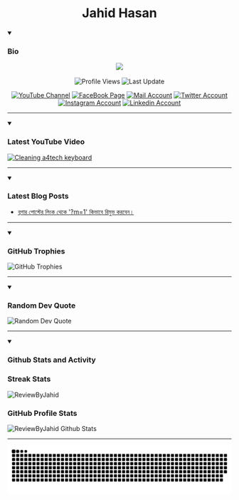 <h1 align="center">Jahid Hasan</h1>

<details open>
 <summary><h3>Bio</h3></summary>
<p align="center">
<img src="https://readme-typing-svg.demolab.com/?lines=Every+day%2C+learn+something+new.;Make+mistakes%2C+learn+from+them.;Work+hard%2C+stay+humble%2C+succeed.;Dream+big%2C+take+action%2C+succeed.;Small+steps+lead+to+big+leaps.;Take+action%2C+make+things+happen.&font=Fira%20Code&center=true&width=440&height=45&color=808080&vCenter=true&pause=1000&size=22" />
</p>

<p align="center">
<img alt="Profile Views" title="Profile Views" src="https://komarev.com/ghpvc/?username=reviewbyjahid&style=for-the-badge&color=29bf12"/>
  <img alt="Last Update" title="Last Update" src="https://img.shields.io/github/last-commit/reviewbyjahid/reviewbyjahid?logo=markdown&label=LAST+UPDATE&color=29bf12&style=for-the-badge"/>
</p>
<p align="center">
      <a href="https://youtube.com/@ReviewByJahid">
         <img alt="YouTube Channel" title="YouTube Channel" src="https://img.shields.io/badge/YouTube-%23FF0000.svg?logo=YouTube&logoColor=white"/></a> 
      <a href="https://facebook.com/ReviewByJahid">
         <img alt="FaceBook Page" title="FaceBook Page" src="https://img.shields.io/badge/FaceBook-%234267B2.svg?logo=FaceBook&logoColor=white"/></a>
      <a href="mailto:mail@jahid.eu.org">
         <img alt="Mail Account" title="Mail Account" src="https://img.shields.io/badge/Mail-%23c71610.svg?logo=Gmail&logoColor=white"/></a>
      <a href="https://twitter.com/ReviewByJahid">
         <img alt="Twitter Account" title="Twitter Account" src="https://img.shields.io/badge/Twitter-%231DA1F2.svg?logo=Twitter&logoColor=white"/></a>
      <a href="https://instagram.com/ReviewByJahid">
         <img alt="Instagram Account" title="Instagram Account" src="https://img.shields.io/badge/Instagram-%23E4405F.svg?logo=Instagram&logoColor=white"/></a>
      <a href="https://linkedin.com/in/ReviewByJahid">
         <img alt="Linkedin Account" title="Linkedin Account" src="https://img.shields.io/badge/Linkedin-%230072b1.svg?logo=Linkedin&logoColor=white"/></a>
</p>

---
</details>

<details open>
 <summary><h3>Latest YouTube Video</h3></summary>

<!-- BEGIN VID -->
<a href="https://www.youtube.com/watch?v=by8NEqw4Y4A">
  <picture>
    <source media="(prefers-color-scheme: dark)" srcset="https://ytcards.demolab.com/?id=by8NEqw4Y4A&title=Cleaning+a4tech+keyboard&lang=en&timestamp=1699446619&background_color=%230d1117&title_color=%23ffffff&stats_color=%23dedede&max_title_lines=1&width=250&border_radius=5&duration=969">
    <img src="https://ytcards.demolab.com/?id=by8NEqw4Y4A&title=Cleaning+a4tech+keyboard&lang=en&timestamp=1699446619&background_color=%23ffffff&title_color=%2324292f&stats_color=%2357606a&max_title_lines=1&width=250&border_radius=5&duration=969" alt="Cleaning a4tech keyboard" title="Cleaning a4tech keyboard">
  </picture>
</a>
<!-- END VID -->

---

</details>

<details open>
 <summary><h3>Latest Blog Posts</h3></summary>

<!-- BLOG-POST-LIST:START -->
- [ব্লগার পোস্টের লিংক থেকে &#39;?m=1&#39; কিভাবে রিমুভ করবেন।](http://blog.jahid.eu.org/2023/08/m1.html)
<!-- BLOG-POST-LIST:END -->

---

</details>

<details open>
 <summary><h3>GitHub Trophies</h3></summary>

<img alt="GitHub Trophies" title="GitHub Trophies" src="https://github-profile-trophy.vercel.app/?username=reviewbyjahid&column=8&theme=gruvbox&no-frame=true"/>

---

</details>

<details open>
 <summary><h3>Random Dev Quote</h3></summary>

<img alt="Random Dev Quote" title="Random Dev Quote" src="https://quotes-github-readme.vercel.app/api?type=horizontal&theme=radical"/>

---

</details>

<details open> 
  <summary><h3>Github Stats and Activity</h3></summary>

  <h3>Streak Stats</h3>

  <p>
      <img title="Streak Stats" alt=ReviewByJahid Streak" src="https://streak-stats.demolab.com/?user=reviewbyjahid&theme=monokai-metallian&hide_border=true"/>
  </p>

  <h3>GitHub Profile Stats</h3>
  <p>
  <img alt="ReviewByJahid Github Stats" src="https://denvercoder1-github-readme-stats.vercel.app/api/?username=reviewbyjahid&show_icons=true&include_all_commits=true&count_private=true&theme=react&hide_border=true&bg_color=1F222E&title_color=F85D7F&icon_color=F8D866" height="192px"/>
  </p>

---

<p align="center">
<img alt="Contributions" title="Contributions" src="https://github.com/reviewbyjahid/reviewbyjahid/blob/contributions/snake.svg"/>
</p>
